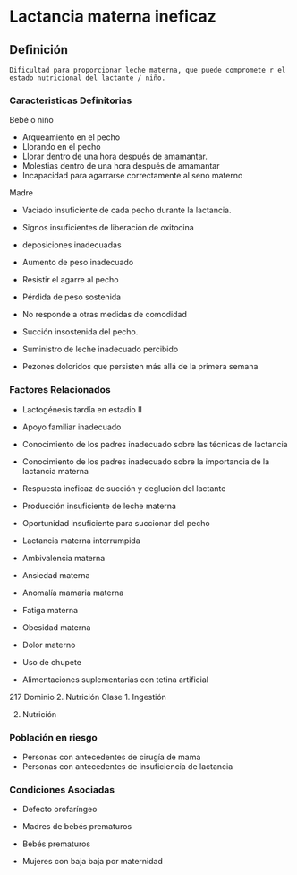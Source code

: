 # Lactancia materna ineficaz
## Definición
	Dificultad para proporcionar leche materna, que puede compromete r el estado nutricional del lactante / niño.

### Caracteristicas Definitorias
Bebé o niño   
- Arqueamiento en el pecho   
- Llorando en el pecho   
- Llorar dentro de una hora 
después de amamantar.   
- Molestias dentro de una hora 
después de amamantar   
- Incapacidad para agarrarse 
correctamente al seno 
materno  
 
Madre   
- Vaciado insuficiente de cada 
pecho durante la lactancia.   
- Signos insuficientes de 
liberación de oxitocina   
 
 
 
 
 
- deposiciones inadecuadas   
- Aumento de peso inadecuado   
- Resistir el agarre al pecho   
- Pérdida de peso sostenida   
- No responde a otras medidas 
de comodidad   
- Succión insostenida del pecho.  
 
 
 
- Suministro de leche inadecuado percibido   
- Pezones doloridos que 
persisten más allá de la 
primera semana

### Factores Relacionados
- Lactogénesis tardía en estadio II   
- Apoyo familiar inadecuado   
- Conocimiento de los padres 
inadecuado sobre las técnicas 
de lactancia   
- Conocimiento de los padres 
inadecuado sobre la 
importancia de la lactancia 
materna   
- Respuesta ineficaz de succión 
y deglución del lactante   
- Producción insuficiente de leche 
materna   
- Oportunidad insuficiente para 
succionar del pecho   
 
- Lactancia materna interrumpida   
- Ambivalencia materna   
- Ansiedad materna   
- Anomalía mamaria materna   
- Fatiga materna   
- Obesidad materna   
- Dolor materno   
- Uso de chupete   
- Alimentaciones suplementarias 
con tetina artificial  
 
 
 
217 
Dominio 2. Nutrición  Clase 1. Ingestión  
 
 
 
 
 
 
 
 
 
 
 
 2. Nutrición

### Población en riesgo
- Personas con antecedentes de 
cirugía de mama   
- Personas con antecedentes de 
insuficiencia de lactancia

### Condiciones Asociadas
- Defecto orofaríngeo   
 
 
 
 
- Madres de bebés prematuros   
- Bebés prematuros   
- Mujeres con baja baja por maternidad


